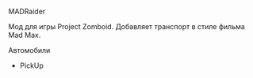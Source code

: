 MADRaider

Мод для игры Project Zomboid.
Добавляет транспорт в стиле фильма Mad Max.

Автомобили

- PickUp